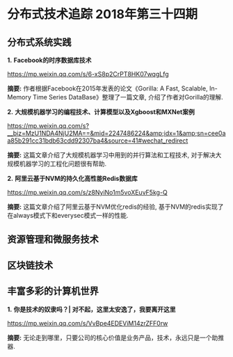 # 分布式技术追踪 2018年第三十四期
## 分布式系统实践
**1.** **Facebook的时序数据库技术**

https://mp.weixin.qq.com/s/6-xS8p2CrPT8HK07wqgLfg

**摘要:** 作者根据Facebook在2015年发表的论文《Gorilla: A Fast, Scalable, In-Memory Time Series DataBase》整理了一篇文章, 介绍了作者对Gorilla的理解.

**2.** **大规模机器学习的编程技术、计算模型以及Xgboost和MXNet案例**

https://mp.weixin.qq.com/s?__biz=MzU1NDA4NjU2MA==&mid=2247486224&amp;idx=1&amp;sn=cee0aa85b291cc31bdb63cdd92307ba4&source=41#wechat_redirect

**摘要:** 这篇文章介绍了大规模机器学习中用到的并行算法和工程技术, 对于解决大规模机器学习的工程化问题很有帮助.

**2.** **阿里云基于NVM的持久化高性能Redis数据库**

https://mp.weixin.qq.com/s/z8NyiNo1m5voXEuvF5kg-Q

**摘要:** 这篇文章介绍了阿里云基于NVM优化redis的经验, 基于NVM的redis实现了在always模式下和everysec模式一样的性能.

## 资源管理和微服务技术

## 区块链技术

## 丰富多彩的计算机世界
**1.** **你是技术的奴隶吗？| 对不起，这里太安逸了，我要离开这里**

https://mp.weixin.qq.com/s/VvBpe4EDEViM14zrZFF0rw

**摘要:** 无论走到哪里，只要公司的核心价值是业务产品，技术，永远只是一个助推器.

